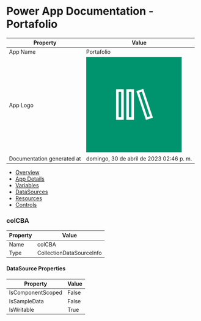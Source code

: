 ﻿# Power App Documentation \- Portafolio

| Property                   | Value                                    |
| -------------------------- | ---------------------------------------- |
| App Name                   | Portafolio                               |
| App Logo                   | ![App Logo](resources/applogoSmall.png)  |
| Documentation generated at | domingo, 30 de abril de 2023 02:46 p. m. |

- [Overview](index-Portafolio.md)
- [App Details](appdetails-Portafolio.md)
- [Variables](variables-Portafolio.md)
- [DataSources](datasources-Portafolio.md)
- [Resources](resources-Portafolio.md)
- [Controls](controls-Portafolio.md)

### colCBA

| Property | Value                    |
| -------- | ------------------------ |
| Name     | colCBA                   |
| Type     | CollectionDataSourceInfo |

#### DataSource Properties

| Property          | Value |
| ----------------- | ----- |
| IsComponentScoped | False |
| IsSampleData      | False |
| IsWritable        | True  |
